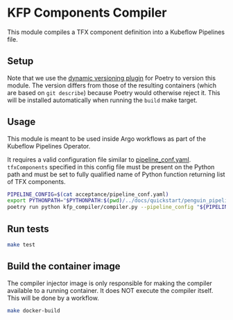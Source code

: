 # KFP Components Compiler

This module compiles a TFX component definition into a Kubeflow Pipelines file.

## Setup

Note that we use the [dynamic versioning plugin](https://pypi.org/project/poetry-dynamic-versioning/) for Poetry to version this module.
The version differs from those of the resulting containers (which are based on `git describe`) because Poetry would otherwise reject it. This will be installed automatically when running the `build` make target.

## Usage

This module is meant to be used inside Argo workflows as part of the Kubeflow Pipelines Operator.

It requires a valid configuration file similar to [pipeline_conf.yaml](acceptance/pipeline_conf.yaml).
`tfxComponents` specified in this config file must be present on the Python path and must be set to fully qualified name of Python function returning list of TFX components.


```bash
PIPELINE_CONFIG=$(cat acceptance/pipeline_conf.yaml)
export PYTHONPATH="$PYTHONPATH:$(pwd)/../docs/quickstart/penguin_pipeline"
poetry run python kfp_compiler/compiler.py --pipeline_config "${PIPELINE_CONFIG}" --output_file out.yaml
```

## Run tests
```bash
make test
```

## Build the container image

The compiler injector image is only responsible for making the compiler available to a running container. It does NOT execute the compiler itself. This will be done by a workflow.

```bash
make docker-build
```